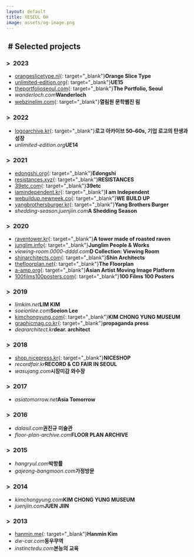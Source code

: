 ```yaml
---
layout: default
title: YESEUL OH
image: assets/og-image.png
---
```


## &nbsp;# Selected projects

### >&nbsp;&nbsp;2023
- [orangeslicetype.nl](https://orangeslicetype.nl/){: target="_blank"}**Orange Slice Type**
- [unlimited-edition.org](https://unlimited-edition.org/){: target="_blank"}**UE15**
- [theportfolioseoul.com](https://theportfolioseoul.com/){: target="_blank"}**The Portfolio, Seoul**
- _wanderloch.com_**Wanderloch**
- [webzinelim.com](https://webzinelim.com/){: target="_blank"}**열림원 문학웹진 림**

### >&nbsp;&nbsp;2022
- [logoarchive.kr](https://logoarchive.kr/){: target="_blank"}**로고 아카이브 50–60s, 기업 로고의 탄생과 성장**
- _unlimited-edition.org_**UE14**

### >&nbsp;&nbsp;2021
- [edongshi.org](http://edongshi.org/){: target="_blank"}**Edongshi**
- [resistances.xyz](http://resistances.xyz/){: target="_blank"}**RESISTANCES**
- [39etc.com](https://39etc.com/){: target="_blank"}**39etc**
- [iamindependent.kr](https://iamindependent.kr/){: target="_blank"}**I am Independent**
- [webuildup.newneek.co](https://webuildup.newneek.co/){: target="_blank"}**WE BUILD UP**
- [yangbrothersburger.kr](https://yangbrothersburger.kr/){: target="_blank"}**Yang Brothers Burger**
- _shedding-season.juenjiin.com_**A Shedding Season**

### >&nbsp;&nbsp;2020
- [raventower.kr](http://raventower.kr/){: target="_blank"}**A tower made of roasted raven**
- [junglim.info](https://junglim.info/){: target="_blank"}**Junglim People & Works**
- _viewing-room.0000-dddd.com_**D Collection: Viewing Room**
- [shinarchitects.com](https://shinarchitects.com){: target="_blank"}**Shin Architects**
- [thefloorplan.net](https://thefloorplan.net){: target="_blank"}**The Floorplan**
- [a-amp.org](http://a-amp.org){: target="_blank"}**Asian Artist Moving Image Platform**
- [100films100posters.com](http://100films100posters.com){: target="_blank"}**100 Films 100 Posters**

### >&nbsp;&nbsp;2019
- _limkim.net_**LIM KIM**
- _soeionlee.com_**Soeion Lee**
- [kimchongyung.com](http://kimchongyung.com){: target="_blank"}**KIM CHONG YUNG MUSEUM**
- [graphicmag.co.kr](http://graphicmag.co.kr){: target="_blank"}**propaganda press**
- _deararchitect.kr_**dear. architect**

### >&nbsp;&nbsp;2018
- [shop.nicepress.kr](https://shop.nicepress.kr){: target="_blank"}**NICESHOP**
- _recordfair.kr_**RECORD & CD FAIR IN SEOUL**
- _wasujang.com_**시장미감 와수장**

### >&nbsp;&nbsp;2017
- _asiatomorrow.net_**Asia Tomorrow**

### >&nbsp;&nbsp;2016
- _dalasil.com_**권진규 미술관**
- _floor-plan-archive.com_**FLOOR PLAN ARCHIVE**

### >&nbsp;&nbsp;2015
- _hangryul.com_**박항률**
- _gajeong-bangmoon.com_**가정방문**

### >&nbsp;&nbsp;2014
- _kimchongyung.com_**KIM CHONG YUNG MUSEUM**
- _juenjiin.com_**JUEN JIIN**

### >&nbsp;&nbsp;2013
- [hanmin.me](http://hanmin.me){: target="_blank"}**Hanmin Kim**
- _dw-car.com_**동우무역**
- _instinctedu.com_**본능의 교육**
